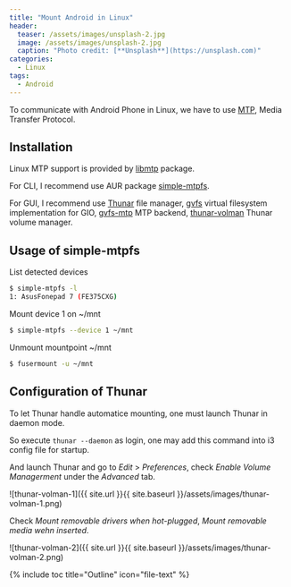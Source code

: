 ```yaml
---
title: "Mount Android in Linux"
header:
  teaser: /assets/images/unsplash-2.jpg
  image: /assets/images/unsplash-2.jpg
  caption: "Photo credit: [**Unsplash**](https://unsplash.com)"
categories:
  - Linux
tags:
  - Android
---
```


To communicate with Android Phone in Linux, 
we have to use [MTP](https://en.wikipedia.org/wiki/Media_Transfer_Protocol), 
Media Transfer Protocol.

## Installation

Linux MTP support is provided by [libmtp](https://www.archlinux.org/packages/?name=libmtp) package.

For CLI, I recommend use AUR package [simple-mtpfs](https://aur.archlinux.org/packages/simple-mtpfs/).

For GUI, I recommend use [Thunar](https://www.archlinux.org/packages/?name=thunar) file manager, 
[gvfs](https://www.archlinux.org/packages/?name=gvfs) virtual filesystem implementation for GIO, 
[gvfs-mtp](https://www.archlinux.org/packages/?name=gvfs-mtp) MTP backend, 
[thunar-volman](https://www.archlinux.org/packages/?name=gvfs-mtp) Thunar volume manager.

## Usage of simple-mtpfs

List detected devices

```sh
$ simple-mtpfs -l
1: AsusFonepad 7 (FE375CXG)
```

Mount device 1 on ~/mnt

```sh
$ simple-mtpfs --device 1 ~/mnt
```

Unmount mountpoint ~/mnt

```sh
$ fusermount -u ~/mnt
```

## Configuration of Thunar

To let Thunar handle automatice mounting, one must launch Thunar in daemon mode.

So execute `thunar --daemon` as login, one may add this command into i3 config file for startup.

And launch Thunar and go to _Edit_ > _Preferences_, check _Enable Volume Managerment_ under the _Advanced_ tab.

![thunar-volman-1]({{ site.url }}{{ site.baseurl }}/assets/images/thunar-volman-1.png)

Check _Mount removable drivers when hot-plugged_, _Mount removable media wehn inserted_.

![thunar-volman-2]({{ site.url }}{{ site.baseurl }}/assets/images/thunar-volman-2.png)

{% include toc title="Outline" icon="file-text" %}


